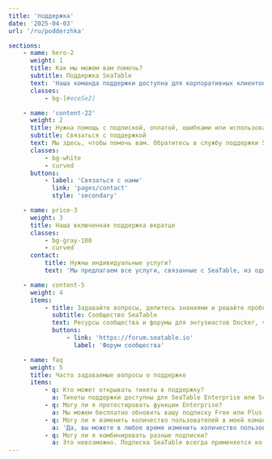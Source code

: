 ```yaml
---
title: 'поддержка'
date: '2025-04-03'
url: '/ru/podderzhka'

sections:
    - name: hero-2
      weight: 1
      title: Как мы можем вам помочь?
      subtitle: Поддержка SeaTable
      text: 'Наша команда поддержки доступна для корпоративных клиентов. Сообщество SeaTable помогает с любыми вопросами.'
      classes:
          - bg-[#ece5e2]

    - name: 'content-22'
      weight: 2
      title: Нужна помощь с подпиской, оплатой, ошибками или использованием SeaTable?
      subtitle: Связаться с поддержкой
      text: Мы здесь, чтобы помочь вам. Обратитесь в службу поддержки SeaTable.
      classes:
          - bg-white
          - curved
      buttons:
          - label: 'Связаться с нами'
            link: 'pages/contact'
            style: 'secondary'

    - name: price-3
      weight: 3
      title: Наша включенная поддержка вкратце
      classes:
          - bg-gray-100
          - curved
      contact:
          title: Нужны индивидуальные услуги?
          text: 'Мы предлагаем все услуги, связанные с SeaTable, из одного источника. Например: установка, обслуживание и эксплуатация, индивидуальная разработка и обучение. Свяжитесь с нами!'

    - name: content-5
      weight: 4
      items:
          - title: Задавайте вопросы, делитесь знаниями и решайте проблемы.
            subtitle: Сообщество SeaTable
            text: Ресурсы сообщества и форумы для энтузиастов Docker, чтобы обсуждать технические решения, обмениваться идеями и оставаться на связи.
            buttons:
                - link: 'https://forum.seatable.io'
                  label: 'Форум сообщества'

    - name: faq
      weight: 5
      title: Часто задаваемые вопросы о поддержке
      items:
          - q: Кто может открывать тикеты в поддержку?
            a: Тикеты поддержки доступны для SeaTable Enterprise или SeaTable Dedicated. Клиенты Free и Plus всегда могут обратиться за помощью на Форум сообщества.
          - q: Могу ли я протестировать функции Enterprise?
            a: Мы можем бесплатно обновить вашу подписку Free или Plus до подписки Enterprise на ограниченное время. Пожалуйста, отправьте нам запрос через управление командой.
          - q: Могу ли я изменить количество пользователей в моей команде?
            a: 'Да, вы можете в любое время изменить количество пользователей в вашей команде. В SeaTable Cloud Free, Plus и Enterprise вы можете сделать это самостоятельно через управление командой. Для SeaTable Dedicated, пожалуйста, свяжитесь с вашим персональным представителем.<br/><br/>Размер команды в подписке Free ограничен 25 пользователями. Для других подписок SeaTable Cloud и SeaTable Dedicated количество пользователей не ограничено.'
          - q: Могу ли я комбинировать разные подписки?
            a: Это невозможно. Подписка SeaTable всегда применяется ко всей команде, то есть ко всем участникам. Если вы хотите использовать дополнительные функции и более высокие лимиты подписки Plus или Enterprise, вам необходимо приобрести соответствующую лицензию для всех активных участников команды.
---
```

